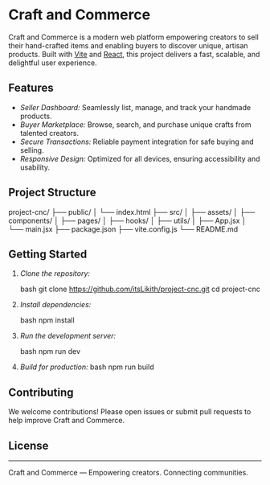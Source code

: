 # Craft and Commerce

Craft and Commerce is a modern web platform empowering creators to sell their hand-crafted items and enabling buyers to discover unique, artisan products. Built with [Vite](https://vitejs.dev/) and [React](https://react.dev/), this project delivers a fast, scalable, and delightful user experience.

## Features

- *Seller Dashboard:* Seamlessly list, manage, and track your handmade products.
- *Buyer Marketplace:* Browse, search, and purchase unique crafts from talented creators.
- *Secure Transactions:* Reliable payment integration for safe buying and selling.
- *Responsive Design:* Optimized for all devices, ensuring accessibility and usability.

## Project Structure


project-cnc/
├── public/
│   └── index.html
├── src/
│   ├── assets/
│   ├── components/
│   ├── pages/
│   ├── hooks/
│   ├── utils/
│   ├── App.jsx
│   └── main.jsx
├── package.json
├── vite.config.js
└── README.md


## Getting Started

1. *Clone the repository:*

   bash
   git clone https://github.com/itsLikith/project-cnc.git
   cd project-cnc
   

2. *Install dependencies:*

   bash
   npm install
   

3. *Run the development server:*

   bash
   npm run dev
   

4. *Build for production:*
   bash
   npm run build
   

## Contributing

We welcome contributions! Please open issues or submit pull requests to help improve Craft and Commerce.

## License

---

Craft and Commerce — Empowering creators. Connecting communities.
